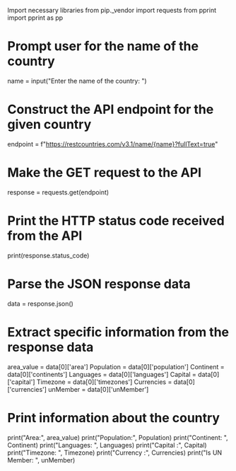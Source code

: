 Import necessary libraries
from pip._vendor import requests
from pprint import pprint as pp

# Prompt user for the name of the country
name = input("Enter the name of the country: ")

# Construct the API endpoint for the given country
endpoint = f"https://restcountries.com/v3.1/name/{name}?fullText=true"

# Make the GET request to the API
response = requests.get(endpoint)

# Print the HTTP status code received from the API
print(response.status_code)

# Parse the JSON response data
data = response.json()

# Extract specific information from the response data
area_value = data[0]['area']
Population = data[0]['population']
Continent = data[0]['continents']
Languages = data[0]['languages']
Capital = data[0]['capital']
Timezone = data[0]['timezones']
Currencies = data[0]['currencies']
unMember = data[0]['unMember']

# Print information about the country
print("Area:", area_value)
print("Population:", Population)
print("Continent: ", Continent)
print("Languages: ", Languages)
print("Capital :", Capital)
print("Timezone: ", Timezone)
print("Currency :", Currencies)
print("Is UN Member: ", unMember)

